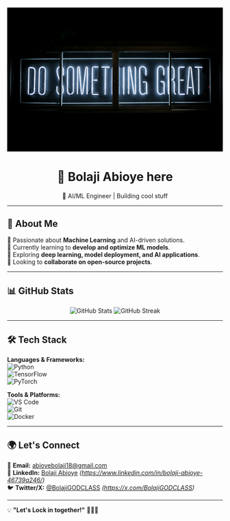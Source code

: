 <!-- Banner ("C:\Users\Bolaji.Abioye\Downloads\clark-tibbs-oqStl2L5oxI-unsplash.jpg") -->
<p align="center">
  <img src="clark-tibbs-oqStl2L5oxI-unsplash.jpg" alt="Welcome Banner">
</p>

<h1 align="center">👋 Bolaji Abioye here</h1>
<p align="center">
  🚀 AI/ML Engineer | Building cool stuff
</p>

---

## 🚀 About Me  
🔹 Passionate about **Machine Learning** and AI-driven solutions.  
🔹 Currently learning to **develop and optimize ML models**.  
🔹 Exploring **deep learning, model deployment, and AI applications**.  
🔹 Looking to **collaborate on open-source projects**.  

---

## 📊 GitHub Stats  
<p align="center">
  <img src="https://github-readme-stats.vercel.app/api?username=Abioye-Bolaji&show_icons=true&theme=radical" alt="GitHub Stats" width="400"/>
  <img src="https://github-readme-streak-stats.herokuapp.com/?user=Abioye-Bolaji&theme=radical" alt="GitHub Streak" width="400"/>
</p>

---

## 🛠️ Tech Stack  
**Languages & Frameworks:**  
![Python](https://img.shields.io/badge/Python-3776AB?style=for-the-badge&logo=python&logoColor=white)  
![TensorFlow](https://img.shields.io/badge/TensorFlow-FF6F00?style=for-the-badge&logo=tensorflow&logoColor=white)  
![PyTorch](https://img.shields.io/badge/PyTorch-EE4C2C?style=for-the-badge&logo=pytorch&logoColor=white)  

**Tools & Platforms:**  
![VS Code](https://img.shields.io/badge/VS%20Code-007ACC?style=for-the-badge&logo=visual-studio-code&logoColor=white)  
![Git](https://img.shields.io/badge/Git-F05032?style=for-the-badge&logo=git&logoColor=white)  
![Docker](https://img.shields.io/badge/Docker-2496ED?style=for-the-badge&logo=docker&logoColor=white)  

---

## 🌍 Let's Connect  
📧 **Email:** [abioyebolaji18@gmail.com](mailto:abioyebolaji18@gmail.com)  
💼 **LinkedIn:** [Bolaji Abioye](#) *(https://www.linkedin.com/in/bolaji-abioye-46739a246/)*  
🐦 **Twitter/X:** [@BolajiGODCLASS](#) *(https://x.com/BolajiGODCLASS)*  

---

💡 **"Let's Lock in together!"** 💪🏾🚀  
